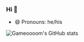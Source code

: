 ### Hi 👋

- 😄 Pronouns: he/his

![Gameoooom's GitHub stats](https://github-readme-stats.vercel.app/api?username=gameoooom&theme=midnight-purple&show_icons=true)

<link rel="/blob/main/README.md" href="https://cdn.jsdelivr.net/gh/devicons/devicon@v2.14.0/devicon.min.css">
